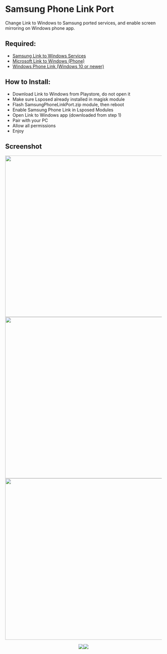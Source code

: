 # Samsung Phone Link Port

Change Link to Windows to Samsung ported services, and enable screen mirroring on Windows phone app.

## Required:
- [Samsung Link to Windows Services](https://www.pling.com/p/2013175/)
- [Microsoft Link to Windows (Phone)](https://play.google.com/store/apps/details?id=com.microsoft.appmanager)
- [Windows Phone Link (Windows 10 or newer)](https://www.microsoft.com/store/productId/9NMPJ99VJBWV)

## How to Install:
- Download Link to Windows from Playstore, do not open it
- Make sure Lsposed already installed in magisk module
- Flash SamsungPhoneLinkPort.zip module, then reboot
- Enable Samsung Phone Link in Lsposed Modules
- Open Link to Windows app (downloaded from step 1)
- Pair with your PC
- Allow all permissions
- Enjoy

## Screenshot
<p align="center">
<img src="https://user-images.githubusercontent.com/36266025/230002451-10639788-f247-4e4b-b1d5-88133fa3fd49.png" height="520"/><img src="https://user-images.githubusercontent.com/36266025/230001804-4148d9d1-45e9-4a73-95ae-35c3b28bb4b8.png" height="520"/><img src="https://user-images.githubusercontent.com/36266025/230001822-1b3e0a12-1efb-4d8d-8f3e-eb0c6b649a55.png" height="520"/>
</p>

<p align="center">
<img src="https://user-images.githubusercontent.com/36266025/230001721-f6294b44-bec3-4977-8831-4e9d223ba3ee.png"/><img src="https://user-images.githubusercontent.com/36266025/230001736-46e6aaa0-ffee-459b-8b17-2b9129aa90a7.png"/>
</p>
